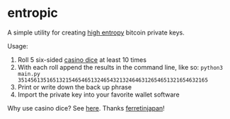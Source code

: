 entropic
========

A simple utility for creating [high entropy](http://www.contravex.com/2014/03/14/on-making-high-entropy-bitcoin-paper-wallets/) bitcoin private keys.

Usage:

1. Roll 5 six-sided [casino dice](http://www.amazon.com/Trademark-Poker-Grade-Serialized-Casino/dp/B000RQ0GLU/) at least 10 times
2. With each roll append the results in the command line, like so: 
<code>python3 main.py 351456135165132154654651324654321324646312654651321654632165</code>
3. Print or write down the back up phrase
4. Import the private key into your favorite wallet software


Why use casino dice? See [here](http://www.dakkadakka.com/wiki/en/That%27s_How_I_Roll_-_A_Scientific_Analysis_of_Dice). Thanks [ferretinjapan](http://www.reddit.com/user/ferretinjapan)!
